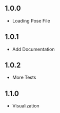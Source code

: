 ## 1.0.0

- Loading Pose File

## 1.0.1

- Add Documentation

## 1.0.2

- More Tests

## 1.1.0

- Visualization

